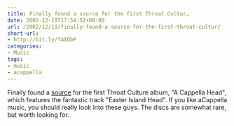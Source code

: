 ```yaml
---
title: Finally found a source for the first Throat Cultur…
date: 2002-12-19T17:54:52+00:00
url: /2002/12/19/finally-found-a-source-for-the-first-throat-cultur/
short-url:
- http://bit.ly/fAIQbP
categories:
- Music
tags:
- music
- acappella
---
```

Finally found a [source](http://www.singers.com/contemp/throatculture.html) for the first Throat Culture album, "A Cappella Head", which features the fantastic track "Easter Island Head". If you like aCappella music, you should really look into these guys. The discs are somewhat rare, but worth looking for.